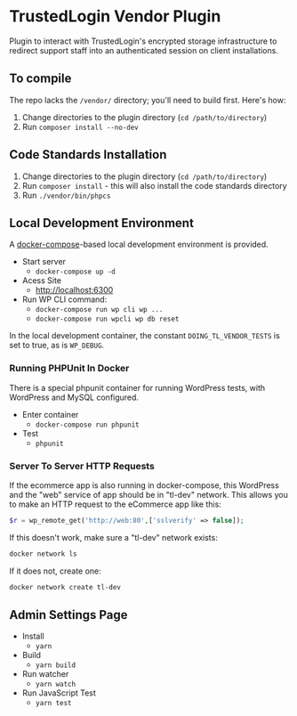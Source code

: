 # TrustedLogin Vendor Plugin

Plugin to interact with TrustedLogin's encrypted storage infrastructure to redirect support staff into an authenticated session on client installations.

## To compile

The repo lacks the `/vendor/` directory; you'll need to build first. Here's how:

1. Change directories to the plugin directory (`cd /path/to/directory`)
1. Run `composer install --no-dev`

## Code Standards Installation

1. Change directories to the plugin directory (`cd /path/to/directory`)
1. Run `composer install` - this will also install the code standards directory
1. Run `./vendor/bin/phpcs`

## Local Development Environment

A [docker-compose](https://docs.docker.com/samples/wordpress/)-based local development environment is provided.

- Start server
    - `docker-compose up -d`
- Acess Site
    - [http://localhost:6300](http://localhost:6100)
- Run WP CLI command:
    - `docker-compose run wp cli wp ...`
	- `docker-compose run wpcli wp db reset`


In the local development container, the constant `DOING_TL_VENDOR_TESTS` is set to true, as is `WP_DEBUG`.

### Running PHPUnit In Docker

There is a special phpunit container for running WordPress tests, with WordPress and MySQL configured.

- Enter container
    - `docker-compose run phpunit`
- Test
    - `phpunit`

### Server To Server HTTP Requests
If the ecommerce app is also running in docker-compose, this WordPress and the "web" service of app should be in "tl-dev" network. This allows you to make an HTTP request to the eCommerce app like this:


```php
$r = wp_remote_get('http://web:80',['sslverify' => false]);
```

If this doesn't work, make sure a "tl-dev" network exists:

```bash
docker network ls
```

If it does not, create one:

```bash
docker network create tl-dev
```


## Admin Settings Page

- Install
	- `yarn`
- Build
	- `yarn build`
- Run watcher
	- `yarn watch`
- Run JavaScript Test
	- `yarn test`
